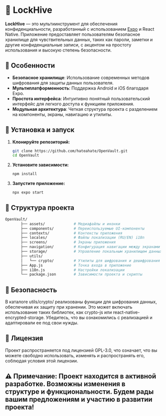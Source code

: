 # 🔐 LockHive

**LockHive** — это мультиинструмент для обеспечения конфиденциальности, разработанный с использованием [Expo](https://expo.dev/) и React Native. Приложение предоставляет пользователям безопасное хранилище для чувствительных данных, таких как пароли, заметки и другие конфиденциальные записи, с акцентом на простоту использования и высокую степень безопасности.

## 📱 Особенности

- **Безопасное хранилище**: Использование современных методов шифрования для защиты данных пользователя.
- **Мультиплатформенность**: Поддержка Android и iOS благодаря Expo.
- **Простота интерфейса**: Интуитивно понятный пользовательский интерфейс для легкого доступа к функциям приложения.
- **Модульная архитектура**: Четкая структура проекта с разделением на компоненты, экраны, навигацию и утилиты.

## 🚀 Установка и запуск

1. **Клонируйте репозиторий:**
   ```bash
   git clone https://github.com/hateahate/OpenVault.git
   cd OpenVault

1. **Установите зависимости:**
   ```bash
   npm install

1. **Запустите приложение:**
   ```bash
   npx expo start

## 📁 Структура проекта
   ```bash
   OpenVault/
          ├── assets/             # Медиафайлы и иконки
          ├── components/         # Переиспользуемые UI-компоненты
          ├── contexts/           # Контексты приложения
          ├── locales/            # Файлы локализации (RU/EN) i18n
          ├── screens/            # Экраны приложения
          ├── navigation/         # Конфигурация навигации между экранами
          ├── storage/            # Управление локальным хранилищем данных
          ├── utils/
          │   └── crypto/         # Утилиты для шифрования и дешифрования данных
          ├── App.js              # Точка входа в приложение
          ├── i18n.js             # Настройки локализации
          └── package.json        # Зависимости проекта и скрипты
  ```

## 🔐 Безопасность
В каталоге utils/crypto/ реализованы функции для шифрования данных, обеспечивая их защиту при хранении. Это может включать использование таких библиотек, как crypto-js или react-native-encrypted-storage. Убедитесь, что вы ознакомились с реализацией и адаптировали ее под свои нужды.

## 📄 Лицензия
Проект распространяется под лицензией GPL-3.0, что означает, что вы можете свободно использовать, изменять и распространять его, соблюдая условия этой лицензии.

## ⚠️ Примечание: Проект находится в активной разработке. Возможны изменения в структуре и функциональности. Будем рады вашим предложениям и участию в развитии проекта!

